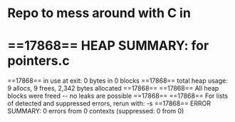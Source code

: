 # Repo to mess around with C in


# ==17868== HEAP SUMMARY: for pointers.c
 ==17868==     in use at exit: 0 bytes in 0 blocks
 ==17868==   total heap usage: 9 allocs, 9 frees, 2,342 bytes allocated
 ==17868== 
 ==17868== All heap blocks were freed -- no leaks are possible
 ==17868== 
 ==17868== For lists of detected and suppressed errors, rerun with: -s
 ==17868== ERROR SUMMARY: 0 errors from 0 contexts (suppressed: 0 from 0)
